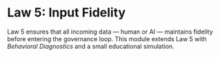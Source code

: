# Law 5: Input Fidelity
Law 5 ensures that all incoming data — human or AI — maintains fidelity before entering the governance loop.
This module extends Law 5 with *Behavioral Diagnostics* and a small educational simulation.
